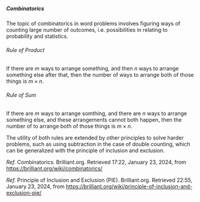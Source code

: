<h5>Combinatorics</h5>
The topic of combinatorics in word problems involves figuring ways of counting large number of outcomes, i.e. possibilities in relating to probability and statistics.

<h6>Rule of Product</h6>

If there are $m$ ways to arrange something, and then $n$ ways to arrange something else after that, then the number of ways to arrange both of those things is $m×n$.

<h6>Rule of Sum</h6>

If there are $m$ ways to arrange somthing, and there are $n$ ways to arrange something else, and these arrangements cannot both happen, then the number of to arrange both of those things is $m×n$.

The utility of both rules are extended by other principles to solve harder problems, such as using subtraction in the case of double counting, which can be generalized with the principle of inclusion and exclusion. 

_Ref._ Combinatorics. Brilliant.org. Retrieved 17:22, January 23, 2024, from https://brilliant.org/wiki/combinatorics/

_Ref._ Principle of Inclusion and Exclusion (PIE). Brilliant.org. Retrieved 22:55, January 23, 2024, from https://brilliant.org/wiki/principle-of-inclusion-and-exclusion-pie/
